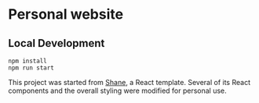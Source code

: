 # Personal website

## Local Development
```
npm install
npm run start
```

This project was started from [Shane](https://themeforest.net/item/shane-react-personal-portfolio-template/32642263#), a React template. Several of its React components and the overall styling were modified for personal use.
